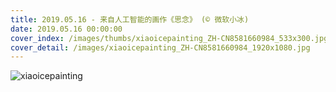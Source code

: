 ```yaml
---
title: 2019.05.16 - 来自人工智能的画作《思念》 (© 微软小冰)
date: 2019.05.16 00:00:00
cover_index: /images/thumbs/xiaoicepainting_ZH-CN8581660984_533x300.jpg
cover_detail: /images/xiaoicepainting_ZH-CN8581660984_1920x1080.jpg
---
```


![xiaoicepainting](/images/xiaoicepainting_ZH-CN8581660984_1920x1080.jpg)
